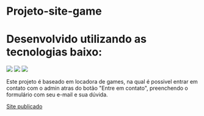 # Projeto-site-game
<h1>Desenvolvido utilizando as tecnologias baixo:</h1>
<img src="https://img.shields.io/badge/HTML5-E34F26?style=for-the-badge&logo=html5&logoColor=white"> 
<img src="https://img.shields.io/badge/CSS3-1572B6?style=for-the-badge&logo=css3&logoColor=white">
<img src="https://img.shields.io/badge/JavaScript-F7DF1E?style=for-the-badge&logo=javascript&logoColor=black">
<br>
<p> Este projeto é baseado em locadora de games, na qual é possivel entrar em contato com o admin atras do botão "Entre em contato", preenchendo o formulário com seu e-mail e sua dúvida. </p>
<a href="https://lucmlc.github.io/Projeto-site-game/">Site publicado</a>
<a><img src="![image](https://github.com/LucMLC/Projeto-site-game/assets/135182116/3ce016b3-c9c9-4812-88c7-d8b73fdb9267)
> </a>
<br>
